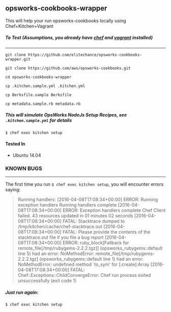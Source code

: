 ## opsworks-cookbooks-wrapper

This will help your run opsworks-cookbooks locally using Chef+Kitchen+Vagrant

##### To Test (Assumptions, you already have [chef](https://downloads.chef.io/chef-client/) and [vagrant](https://www.vagrantup.com/downloads.html) installed)
--------------------------------

`git clone https://github.com/elitechance/opsworks-cookbooks-wrapper.git`

`git clone https://github.com/aws/opsworks-cookbooks.git`

`cd opsworks-cookbooks-wrapper`

`cp .kitchen.sample.yml .kitchen.yml`

`cp Berksfile.sample Berksfile`

`cp metadata.sample.rb metadata.rb`

##### This will simulate OpsWorks NodeJs Setup Recipes, see `.kitchen.sample.yml` for details
`$ chef exec kitchen setup`


#### Tested In
* Ubuntu 14.04

### KNOWN BUGS
----------
The first time you run `$ chef exec kitchen setup`, you will encounter errors saying:

>Running handlers:
[2016-04-08T17:08:34+00:00] ERROR: Running exception handlers
Running handlers complete
[2016-04-08T17:08:34+00:00] ERROR: Exception handlers complete
Chef Client failed. 43 resources updated in 01 minutes 02 seconds
[2016-04-08T17:08:34+00:00] FATAL: Stacktrace dumped to /tmp/kitchen/cache/chef-stacktrace.out
[2016-04-08T17:08:34+00:00] FATAL: Please provide the contents of the stacktrace.out file if you file a bug report
[2016-04-08T17:08:34+00:00] ERROR: ruby_block[Fallback for remote_file[/tmp/rubygems-2.2.2.tgz]] (opsworks_rubygems::default line 5) had an error: NoMethodError: remote_file[/tmp/rubygems-2.2.2.tgz] (opsworks_rubygems::default line 1) had an error: NoMethodError: undefined method `to_sym' for [:create]:Array
[2016-04-08T17:08:34+00:00] FATAL: Chef::Exceptions::ChildConvergeError: Chef run process exited unsuccessfully (exit code 1)

##### Just run again:
`$ chef exec kitchen setup`
